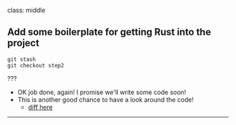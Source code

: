 class: middle
## Add some boilerplate for getting Rust into the project

```shell
git stash
git checkout step2
```


???

- OK job done, again! I promise we'll write some code soon!
- This is another good chance to have a look around the code!
  - [diff here](https://github.com/whatisinternet/fireflower/compare/step1...step2?diff=unified&name=step2)
---
